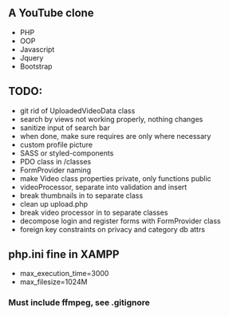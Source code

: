 ## A YouTube clone

- PHP
- OOP
- Javascript
- Jquery
- Bootstrap

## TODO:

- git rid of UploadedVideoData class
- search by views not working properly, nothing changes
- sanitize input of search bar
- when done, make sure requires are only where necessary
- custom profile picture
- SASS or styled-components
- PDO class in /classes
- FormProvider naming
- make Video class properties private, only functions public
- videoProcessor, separate into validation and insert
- break thumbnails in to separate class
- clean up upload.php
- break video processor in to separate classes
- decompose login and register forms with FormProvider class
- foreign key constraints on privacy and category db attrs

## php.ini fine in XAMPP

- max_execution_time=3000
- max_filesize=1024M

### Must include ffmpeg, see .gitignore
